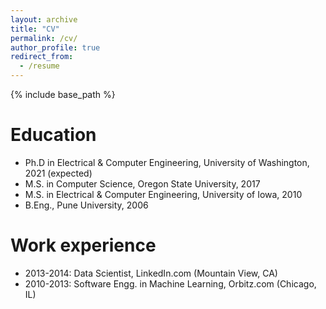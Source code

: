 ```yaml
---
layout: archive
title: "CV"
permalink: /cv/
author_profile: true
redirect_from:
  - /resume
---
```


{% include base_path %}



Education
======
* Ph.D in Electrical & Computer Engineering, University of Washington, 2021 (expected)
* M.S. in Computer Science, Oregon State University, 2017
* M.S. in Electrical & Computer Engineering, University of Iowa, 2010
* B.Eng., Pune University, 2006

Work experience
======
* 2013-2014: Data Scientist, LinkedIn.com (Mountain View, CA)
* 2010-2013: Software Engg. in Machine Learning, Orbitz.com (Chicago, IL)
  
<!-- Skills
======
* Skill 1
* Skill 2
  * Sub-skill 2.1
  * Sub-skill 2.2
  * Sub-skill 2.3
* Skill 3

Publications
======
  <ul>{% for post in site.publications %}
    {% include archive-single-cv.html %}
  {% endfor %}</ul>
  
Talks
======
  <ul>{% for post in site.talks %}
    {% include archive-single-talk-cv.html %}
  {% endfor %}</ul>
  
Teaching
======
  <ul>{% for post in site.teaching %}
    {% include archive-single-cv.html %}
  {% endfor %}</ul>
  
Service and leadership
======
* Currently signed in to 43 different slack teams
 -->